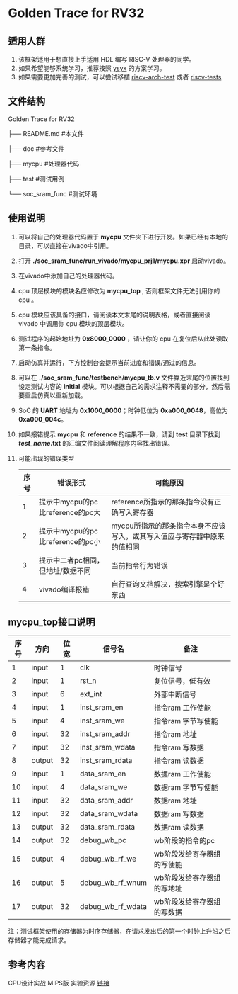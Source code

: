 # Golden Trace for RV32

## 适用人群

1. 该框架适用于想直接上手适用 HDL 编写 RISC-V 处理器的同学。
2. 如果希望能够系统学习，推荐按照 [ysyx](ysyx.org) 的方案学习。
3. 如果需要更加完善的测试，可以尝试移植 [riscv-arch-test](https://github.com/riscv-non-isa/riscv-arch-test) 或者 [riscv-tests](https://github.com/riscv-software-src/riscv-tests)

## 文件结构

Golden Trace for RV32

├── README.md       #本文件

├── doc             #参考文件   

├── mycpu           #处理器代码

├── test            #测试用例

└── soc_sram_func   #测试环境

## 使用说明

1. 可以将自己的处理器代码置于 __mycpu__ 文件夹下进行开发。如果已经有本地的目录，可以直接在vivado中引用。

2. 打开 __./soc_sram_func/run_vivado/mycpu_prj1/mycpu.xpr__ 启动vivado。

3. 在vivado中添加自己的处理器代码。

4. cpu 顶层模块的模块名应修改为 __mycpu_top__ , 否则框架文件无法引用你的 cpu 。

5. cpu 模块应该具备的接口，请阅读本文末尾的说明表格，或者直接阅读 vivado 中调用你 cpu 模块的顶层模块。

5. 测试程序的起始地址为 __0x8000_0000__ ，请让你的 cpu 在复位后从此处读取第一条指令。

6. 启动仿真并运行，下方控制台会提示当前进度和错误/通过的信息。

7. 可以在 __./soc_sram_func/testbench/mycpu_tb.v__ 文件靠近末尾的位置找到设定测试内容的 __initial__ 模块。可以根据自己的需求注释不需要的部分，然后需要重启仿真以重新加载。

8. SoC 的 __UART__ 地址为 __0x1000_0000__；时钟低位为 __0xa000_0048__，高位为 __0xa000_004c__。

9. 如果报错提示 __mycpu__ 和 __reference__ 的结果不一致，请到 __test__ 目录下找到 __*test_name*.txt__ 的汇编文件阅读理解程序内容找出错误。

10. 可能出现的错误类型

    |序号|错误形式|可能原因|
    |-|-|-|
    |1|提示中mycpu的pc比reference的pc大|reference所指示的那条指令没有正确写入寄存器|
    |2|提示中mycpu的pc比reference的pc小|mycpu所指示的那条指令本身不应该写入，或其写入值应与寄存器中原来的值相同|
    |3|提示中二者pc相同，但地址/数据不同|当前指令行为错误|
    |4|vivado编译报错|自行查询文档解决，搜索引擎是个好东西|

## mycpu_top接口说明

|序号|方向|位宽|信号名|备注|
|-|-|-|-|-|
|1|input|1|clk|时钟信号|
|2|input|1|rst_n|复位信号，低有效|
|3|input|6|ext_int|外部中断信号|
|4|input|1|inst_sram_en|指令ram 工作使能
|5|input|4|inst_sram_we|指令ram 字节写使能
|6|input|32|inst_sram_addr|指令ram 地址
|7|input|32|inst_sram_wdata|指令ram 写数据
|8|output|32|inst_sram_rdata|指令ram 读数据
|9|input|1|data_sram_en|数据ram 工作使能
|10|input|4|data_sram_we|数据ram 字节写使能
|11|input|32|data_sram_addr|数据ram 地址
|12|input|32|data_sram_wdata|数据ram 写数据
|13|output|32|data_sram_rdata|数据ram 读数据
|14|output|32|debug_wb_pc|wb阶段的指令的pc
|15|output|4|debug_wb_rf_we|wb阶段发给寄存器组的写使能
|16|output|5|debug_wb_rf_wnum|wb阶段发给寄存器组的写地址
|17|output|32|debug_wb_rf_wdata|wb阶段发给寄存器组的写数据

注：测试框架使用的存储器为时序存储器，在请求发出后的第一个时钟上升沿之后存储器才能完成请求。

## 参考内容
CPU设计实战 MIPS版 实验资源 [链接](https://gitee.com/loongson-edu/cdp-lab)
